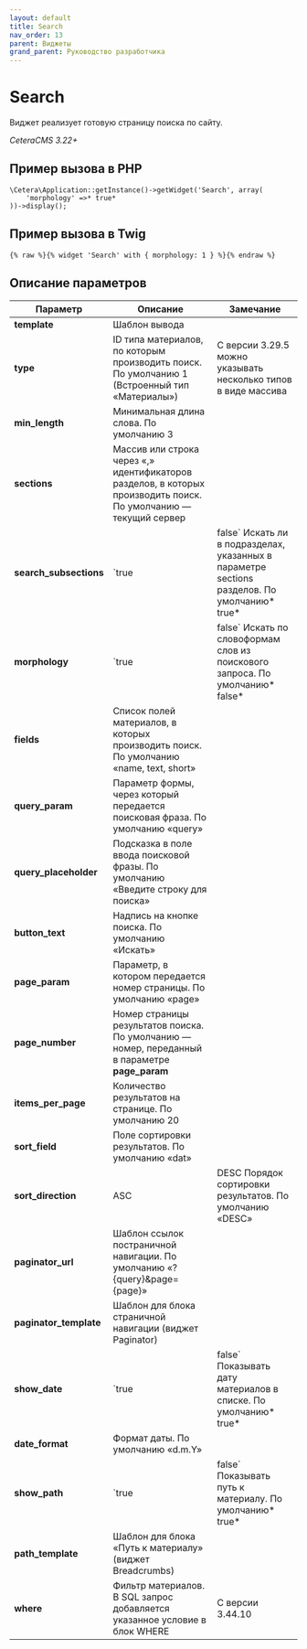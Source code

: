```yaml
---
layout: default
title: Search
nav_order: 13
parent: Виджеты
grand_parent: Руководство разработчика
---
```


# Search

Виджет реализует готовую страницу поиска по сайту.

*CeteraCMS 3.22+*

## Пример вызова в PHP

	\Cetera\Application::getInstance()->getWidget('Search', array(
	    'morphology' =>* true*
	))->display();

## Пример вызова в Twig

	{% raw %}{% widget 'Search' with { morphology: 1 } %}{% endraw %}

## Описание параметров

Параметр | Описание | Замечание
---|---|---
**template**|Шаблон вывода
**type**|ID типа материалов, по которым производить поиск. По умолчанию 1 (Встроенный тип «Материалы»)|С версии 3.29.5 можно указывать несколько типов в виде массива
**min_length**|Минимальная длина слова. По умолчанию 3
**sections**|Массив или строка через «,» идентификаторов разделов, в которых производить поиск. По умолчанию — текущий сервер
**search_subsections**|`true|false` Искать ли в подразделах, указанных в параметре sections разделов. По умолчанию* true*
**morphology**|`true|false` Искать по словоформам слов из поискового запроса. По умолчанию* false*
**fields**|Список полей материалов, в которых производить поиск. По умолчанию «name, text, short»
**query_param**|Параметр формы, через который передается поисковая фраза. По умолчанию «query»
**query_placeholder**|Подсказка в поле ввода поисковой фразы. По умолчанию «Введите строку для поиска»
**button_text**|Надпись на кнопке поиска. По умолчанию «Искать»
**page_param**|Параметр, в котором передается номер страницы. По умолчанию «page»
**page_number**|Номер страницы результатов поиска. По умолчанию — номер, переданный в параметре **page_param**
**items_per_page**|Количество результатов на странице. По умолчанию 20
**sort_field**|Поле сортировки результатов. По умолчанию «dat»
**sort_direction**|ASC|DESC Порядок сортировки результатов. По умолчанию «DESC»
**paginator_url**|Шаблон ссылок постраничной навигации. По умолчанию «?{query}&page={page}»
**paginator_template**|Шаблон для блока страничной навигации (виджет Paginator)
**show_date**|`true|false` Показывать дату материалов в списке. По умолчанию* true*
**date_format**|Формат даты. По умолчанию «d.m.Y»
**show_path**|`true|false` Показывать путь к материалу. По умолчанию* true*
**path_template**|Шаблон для блока «Путь к материалу» (виджет Breadcrumbs)
**where**|Фильтр материалов. В SQL запрос добавляется указанное условие в блок WHERE|С версии 3.44.10